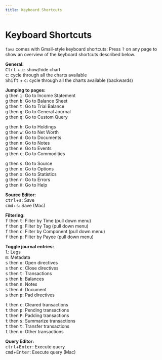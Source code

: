 ```yaml
---
title: Keyboard Shortcuts
---
```


# Keyboard Shortcuts

`fava` comes with Gmail-style keyboard shortcuts: Press <kbd>?</kbd> on any page
to show an overview of the keyboard shortcuts described below.

<div>
    <div class="halfleft">
        <p>
            <strong>General:</strong><br>
            <kbd>Ctrl</kbd> + <kbd>c</kbd>: show/hide chart<br>
            <kbd>c</kbd>: cycle through all the charts available<br>
            <kbd>Shift</kbd> + <kbd>c</kbd>: cycle through all the charts available (backwards)
        </p>
        <p>
            <strong>Jumping to pages:</strong><br>
            <kbd>g</kbd> then <kbd>i</kbd>: Go to Income Statement<br>
            <kbd>g</kbd> then <kbd>b</kbd>: Go to Balance Sheet<br>
            <kbd>g</kbd> then <kbd>t</kbd>: Go to Trial Balance<br>
            <kbd>g</kbd> then <kbd>g</kbd>: Go to General Journal<br>
            <kbd>g</kbd> then <kbd>q</kbd>: Go to Custom Query
        </p>
        <p>
            <kbd>g</kbd> then <kbd>h</kbd>: Go to Holdings<br>
            <kbd>g</kbd> then <kbd>w</kbd>: Go to Net Worth<br>
            <kbd>g</kbd> then <kbd>d</kbd>: Go to Documents<br>
            <kbd>g</kbd> then <kbd>n</kbd>: Go to Notes<br>
            <kbd>g</kbd> then <kbd>e</kbd>: Go to Events<br>
            <kbd>g</kbd> then <kbd>c</kbd>: Go to Commodities
        </p>
        <p>
            <kbd>g</kbd> then <kbd>s</kbd>: Go to Source<br>
            <kbd>g</kbd> then <kbd>o</kbd>: Go to Options<br>
            <kbd>g</kbd> then <kbd>x</kbd>: Go to Statistics<br>
            <kbd>g</kbd> then <kbd>r</kbd>: Go to Errors<br>
            <kbd>g</kbd> then <kbd>H</kbd>: Go to Help
        </p>
        <p>
            <strong>Source Editor:</strong><br>
            <kbd>ctrl</kbd>+<kbd>s</kbd>: Save<br>
            <kbd>cmd</kbd>+<kbd>s</kbd>: Save (Mac)
        </p>
    </div>
    <div class="halfleft">
        <p>
            <strong>Filtering:</strong><br>
            <kbd>f</kbd> then <kbd>t</kbd>: Filter by Time      (pull down menu)<br>
            <kbd>f</kbd> then <kbd>g</kbd>: Filter by Tag       (pull down menu)<br>
            <kbd>f</kbd> then <kbd>c</kbd>: Filter by Component (pull down menu)<br>
            <kbd>f</kbd> then <kbd>p</kbd>: Filter by Payee     (pull down menu)
        </p>
        <p>
            <strong>Toggle journal entries:</strong><br>
            <kbd>l</kbd>: Legs<br>
            <kbd>m</kbd>: Metadata<br>
            <kbd>s</kbd> then <kbd>o</kbd>: Open directives<br>
            <kbd>s</kbd> then <kbd>c</kbd>: Close directives<br>
            <kbd>s</kbd> then <kbd>t</kbd>: Transactions<br>
            <kbd>s</kbd> then <kbd>b</kbd>: Balances<br>
            <kbd>s</kbd> then <kbd>n</kbd>: Notes<br>
            <kbd>s</kbd> then <kbd>d</kbd>: Document<br>
            <kbd>s</kbd> then <kbd>p</kbd>: Pad directives<br>
        </p>
        <p>
            <kbd>t</kbd> then <kbd>c</kbd>: Cleared transactions<br>
            <kbd>t</kbd> then <kbd>p</kbd>: Pending transactions<br>
            <kbd>t</kbd> then <kbd>P</kbd>: Padding transactions<br>
            <kbd>t</kbd> then <kbd>s</kbd>: Summarize transactions<br>
            <kbd>t</kbd> then <kbd>t</kbd>: Transfer transactions<br>
            <kbd>t</kbd> then <kbd>o</kbd>: Other transactions<br>
        </p>
        <p>
            <strong>Query Editor:</strong><br>
            <kbd>ctrl</kbd>+<kbd>Enter</kbd>: Execute query<br>
            <kbd>cmd</kbd>+<kbd>Enter</kbd>: Execute query (Mac)
        </p>
    </div>
</div>

